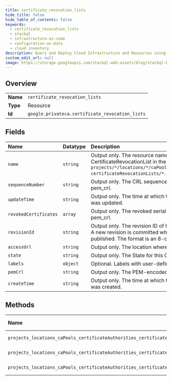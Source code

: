 ```yaml
---
title: certificate_revocation_lists
hide_title: false
hide_table_of_contents: false
keywords:
  - certificate_revocation_lists
  - stackql
  - infrastructure-as-code
  - configuration-as-data
  - cloud inventory
description: Query and Deploy Cloud Infrastructure and Resources using SQL
custom_edit_url: null
image: https://storage.googleapis.com/stackql-web-assets/blog/stackql-blog-post-featured-image.png
---
```

  
    

## Overview
<table><tbody>
<tr><td><b>Name</b></td><td><code>certificate_revocation_lists</code></td></tr>
<tr><td><b>Type</b></td><td>Resource</td></tr>
<tr><td><b>Id</b></td><td><code>google.privateca.certificate_revocation_lists</code></td></tr>
</tbody></table>

## Fields
| Name | Datatype | Description |
|:-----|:---------|:------------|
| `name` | `string` | Output only. The resource name for this CertificateRevocationList in the format `projects/*/locations/*/caPools/*certificateAuthorities/*/ certificateRevocationLists/*`. |
| `sequenceNumber` | `string` | Output only. The CRL sequence number that appears in pem_crl. |
| `updateTime` | `string` | Output only. The time at which this CertificateRevocationList was updated. |
| `revokedCertificates` | `array` | Output only. The revoked serial numbers that appear in pem_crl. |
| `revisionId` | `string` | Output only. The revision ID of this CertificateRevocationList. A new revision is committed whenever a new CRL is published. The format is an 8-character hexadecimal string. |
| `accessUrl` | `string` | Output only. The location where 'pem_crl' can be accessed. |
| `state` | `string` | Output only. The State for this CertificateRevocationList. |
| `labels` | `object` | Optional. Labels with user-defined metadata. |
| `pemCrl` | `string` | Output only. The PEM-encoded X.509 CRL. |
| `createTime` | `string` | Output only. The time at which this CertificateRevocationList was created. |
## Methods
| Name | Accessible by | Required Params | Description |
|:-----|:--------------|:----------------|:------------|
| `projects_locations_caPools_certificateAuthorities_certificateRevocationLists_get` | `SELECT` | `name` | Returns a CertificateRevocationList. |
| `projects_locations_caPools_certificateAuthorities_certificateRevocationLists_list` | `SELECT` | `parent` | Lists CertificateRevocationLists. |
| `projects_locations_caPools_certificateAuthorities_certificateRevocationLists_patch` | `EXEC` | `name` | Update a CertificateRevocationList. |
